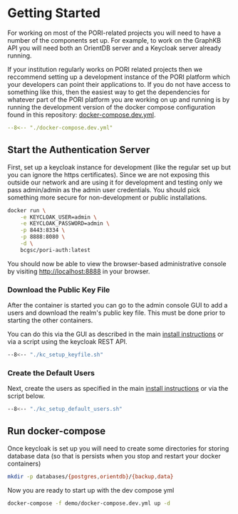 # Getting Started

For working on most of the PORI-related projects you will need to have a number of the components set up. For example, to work on the GraphKB API you will need both an OrientDB server and a Keycloak server already running.

If your institution regularly works on PORI related projects then we reccommend setting up a development instance of the PORI platform which your developers can point their applications to. If you do not have access to something like this, then the easiest way to get the dependencies for whatever part of the PORI platform you are working on up and running is by running the development version of the docker compose configuration found in this repository: [docker-compose.dev.yml](https://github.com/bcgsc/pori/blob/master/docker-compose.dev.yml).

```yaml title="docker-compose.dev.yml"
--8<-- "./docker-compose.dev.yml"
```

## Start the Authentication Server

First, set up a keycloak instance for development (like the regular set up but you can ignore the https certificates). Since we are not exposing this outside our network and are using it for development and testing only we pass admin/admin as the admin user credentials. You should pick something more secure for non-development or public installations.

```bash
docker run \
    -e KEYCLOAK_USER=admin \
    -e KEYCLOAK_PASSWORD=admin \
    -p 8443:8334 \
    -p 8888:8080 \
    -d \
    bcgsc/pori-auth:latest
```

You should now be able to view the browser-based administrative console by visiting [http://localhost:8888](http://localhost:8888) in your browser.

### Download the Public Key File

After the container is started you can go to the admin console GUI to add a users and download the realm's public key file. This must be done prior to starting the other containers.

You can do this via the GUI as described in the main [install instructions](../install.md) or via a script using the keycloak REST API.

```bash title="kc_setup_keyfile.sh"
--8<-- "./kc_setup_keyfile.sh"
```

### Create the Default Users

Next, create the users as specified in the main [install instructions](https://bcgsc.github.io/pori/install) or via the script below.

```bash title="kc_setup_default_users.sh"
--8<-- "./kc_setup_default_users.sh"
```

## Run docker-compose

Once keycloak is set up you will need to create some directories for storing database data (so that is persists when you stop and restart your docker containers)

```bash
mkdir -p databases/{postgres,orientdb}/{backup,data}
```

Now you are ready to start up with the dev compose yml

```bash
docker-compose -f demo/docker-compose.dev.yml up -d
```
